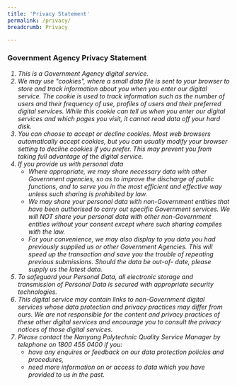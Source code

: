 ```yaml
---
title: 'Privacy Statement'
permalink: /privacy/
breadcrumb: Privacy

---
```



### **Government Agency Privacy Statement**
<i>
<ol>
  <li>This is a Government Agency digital service.</li>
  <li>We may use "cookies", where a small data file is sent to your browser to store and track information about you when you enter our digital service. The cookie is used to track information such as the number of users and their frequency of use, profiles of users and their preferred digital services. While this cookie can tell us when you enter our digital services and which pages you visit, it cannot read data off your hard disk.</li>
  <li>You can choose to accept or decline cookies. Most web browsers automatically accept cookies, but you can usually modify your browser setting to decline cookies if you prefer. This may prevent you from taking full advantage of the digital service.</li>
  <li>If you provide us with personal data
    <ul>
  <li>Where appropriate, we may share necessary data with other Government agencies, so as to improve the discharge of public functions, and to serve you in the most     efficient and effective way unless such sharing is prohibited by law.</li>
  <li>We may share your personal data with non-Government entities that have been authorised to carry out specific Government services. We will NOT share your personal data with other non-Government entities without your consent except where such sharing complies with the law.</li>
  <li>For your convenience, we may also display to you data you had previously supplied us or other Government Agencies. This will speed up the transaction and save you the trouble of repeating previous submissions. Should the data be out-of- date, please supply us the latest data.</li>
    </ul>
  </li>
  <li>To safeguard your Personal Data, all electronic storage and transmission of Personal Data is secured with appropriate security technologies.</li>
  <li>This digital service may contain links to non-Government digital services whose data protection and privacy practices may differ from ours. We are not responsible for the content and privacy practices of these other digital services and encourage you to consult the privacy notices of those digital services.</li>
  <li>Please contact the Nanyang Polytechnic Quality Service Manager by telephone on 1800 455 0400 if you:
    <ul>
      <li>have any enquires or feedback on our data protection policies and procedures,</li>
      <li>need more information on or access to data which you have provided to us in the past.</li>
    </ul>
  </li>
  </ol> 
